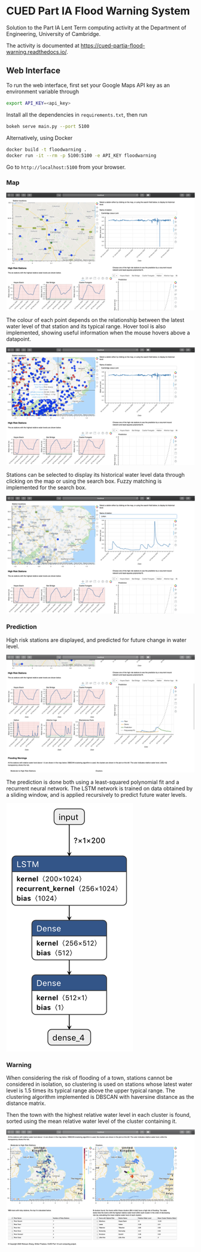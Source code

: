 # CUED Part IA Flood Warning System

Solution to the Part IA Lent Term computing activity at the Department of
Engineering, University of Cambridge.

The activity is documented at
https://cued-partia-flood-warning.readthedocs.io/.


## Web Interface

To run the web interface, first set your Google Maps API key as an environment variable through
```bash
export API_KEY=<api_key>
``` 

Install all the dependencies in `requirements.txt`, then run
```bash
bokeh serve main.py --port 5100
```

Alternatively, using Docker
```bash
docker build -t floodwarning .
docker run -it --rm -p 5100:5100 -e API_KEY floodwarning
```

Go to `http://localhost:5100` from your browser.


### Map

![map](/docs/1.png)

The colour of each point depends on the relationship between the latest water level of that station and its typical range. Hover tool is also implemented, showing useful information when the mouse hovers above a datapoint.

![zoom_out](/docs/zoom_out.png)

Stations can be selected to display its historical water level data through clicking on the map or using the search box. Fuzzy matching is implemented for the search box.

![search](/docs/search.png)

### Prediction

High risk stations are displayed, and predicted for future change in water level.

![prediction](/docs/2.png)

The prediction is done both using a least-squared polynomial fit and a recurrent neural network. The LSTM network is trained on data obtained by a sliding window, and is applied recursively to predict future water levels.

![network](/docs/network.png)

### Warning

When considering the risk of flooding of a town, stations cannot be considered in isolation, so clustering is used on stations whose latest water level is 1.5 times its typical range above the upper typical range. The clustering algorithm implemented is DBSCAN with haversine distance as the distance matrix.

Then the town with the highest relative water level in each cluster is found, sorted using the mean relative water level of the cluster containing it.

![warning](/docs/3.png)



